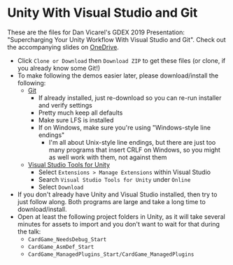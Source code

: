 # Unity With Visual Studio and Git

These are the files for Dan Vicarel's GDEX 2019 Presentation: "Supercharging Your Unity Workflow With Visual Studio and Git".
Check out the accompanying slides on [OneDrive](https://1drv.ms/p/s!Apw9vDm6ePFBgasohoUml3N47t7mig?e=EFenI9).

- Click `Clone or Download` then `Download ZIP` to get these files (or clone, if you already know some Git!)
- To make following the demos easier later, please download/install the following:
  - [Git](https://git-scm.com)
    - If already installed, just re-download so you can re-run installer and verify settings
    - Pretty much keep all defaults
    - Make sure LFS is installed
    - If on Windows, make sure you're using "Windows-style line endings"
      - I'm all about Unix-style line endings, but there are just too many programs that insert CRLF on Windows, so you might as well work with them, not against them
  - [Visual Studio Tools for Unity](https://docs.microsoft.com/en-us/visualstudio/cross-platform/visual-studio-tools-for-unity)
    - Select `Extensions > Manage Extensions` within Visual Studio
    - Search `Visual Studio Tools for Unity` under `Online`
    - Select `Download`
- If you don't already have Unity and Visual Studio installed, then try to just follow along. Both programs are large and take a long time to download/install.
- Open at least the following project folders in Unity, as it will take several minutes for assets to import and you don't want to wait for that during the talk:
    - `CardGame_NeedsDebug_Start`
    - `CardGame_AsmDef_Start`
    - `CardGame_ManagedPlugins_Start/CardGame_ManagedPlugins`
